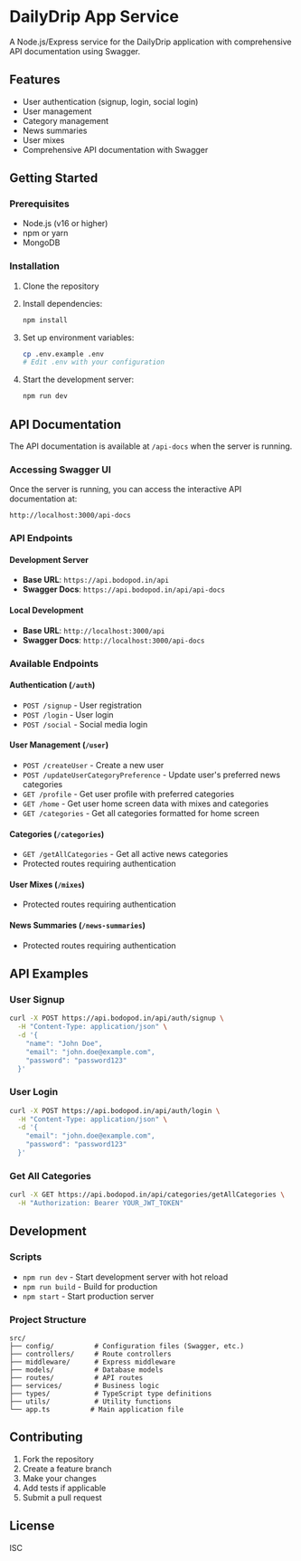 # DailyDrip App Service

A Node.js/Express service for the DailyDrip application with comprehensive API documentation using Swagger.

## Features

- User authentication (signup, login, social login)
- User management
- Category management
- News summaries
- User mixes
- Comprehensive API documentation with Swagger

## Getting Started

### Prerequisites

- Node.js (v16 or higher)
- npm or yarn
- MongoDB

### Installation

1. Clone the repository
2. Install dependencies:
   ```bash
   npm install
   ```

3. Set up environment variables:
   ```bash
   cp .env.example .env
   # Edit .env with your configuration
   ```

4. Start the development server:
   ```bash
   npm run dev
   ```

## API Documentation

The API documentation is available at `/api-docs` when the server is running.

### Accessing Swagger UI

Once the server is running, you can access the interactive API documentation at:
```
http://localhost:3000/api-docs
```

### API Endpoints

#### Development Server
- **Base URL**: `https://api.bodopod.in/api`
- **Swagger Docs**: `https://api.bodopod.in/api/api-docs`

#### Local Development
- **Base URL**: `http://localhost:3000/api`
- **Swagger Docs**: `http://localhost:3000/api-docs`

### Available Endpoints

#### Authentication (`/auth`)
- `POST /signup` - User registration
- `POST /login` - User login
- `POST /social` - Social media login

#### User Management (`/user`)
- `POST /createUser` - Create a new user
- `POST /updateUserCategoryPreference` - Update user's preferred news categories
- `GET /profile` - Get user profile with preferred categories
- `GET /home` - Get user home screen data with mixes and categories
- `GET /categories` - Get all categories formatted for home screen

#### Categories (`/categories`)
- `GET /getAllCategories` - Get all active news categories
- Protected routes requiring authentication

#### User Mixes (`/mixes`)
- Protected routes requiring authentication

#### News Summaries (`/news-summaries`)
- Protected routes requiring authentication

## API Examples

### User Signup
```bash
curl -X POST https://api.bodopod.in/api/auth/signup \
  -H "Content-Type: application/json" \
  -d '{
    "name": "John Doe",
    "email": "john.doe@example.com",
    "password": "password123"
  }'
```

### User Login
```bash
curl -X POST https://api.bodopod.in/api/auth/login \
  -H "Content-Type: application/json" \
  -d '{
    "email": "john.doe@example.com",
    "password": "password123"
  }'
```

### Get All Categories
```bash
curl -X GET https://api.bodopod.in/api/categories/getAllCategories \
  -H "Authorization: Bearer YOUR_JWT_TOKEN"
```

## Development

### Scripts

- `npm run dev` - Start development server with hot reload
- `npm run build` - Build for production
- `npm start` - Start production server

### Project Structure

```
src/
├── config/          # Configuration files (Swagger, etc.)
├── controllers/     # Route controllers
├── middleware/      # Express middleware
├── models/          # Database models
├── routes/          # API routes
├── services/        # Business logic
├── types/           # TypeScript type definitions
├── utils/           # Utility functions
└── app.ts          # Main application file
```

## Contributing

1. Fork the repository
2. Create a feature branch
3. Make your changes
4. Add tests if applicable
5. Submit a pull request

## License

ISC 